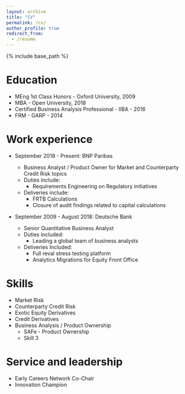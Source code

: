 ```yaml
---
layout: archive
title: "CV"
permalink: /cv/
author_profile: true
redirect_from:
  - /resume
---
```


{% include base_path %}

Education
======
* MEng 1st Class Honors - Oxford University, 2009
* MBA - Open University, 2018
* Certified Business Analysis Professional - IIBA - 2016
* FRM - GARP - 2014

Work experience
======
* September 2018 - Present: BNP Paribas
  * Business Analyst / Product Owner for Market and Counterparty Credit Risk topics
  * Duties include:
    - Requirements Engineering on Regulatory initiatives
  * Deliveries include:
    - FRTB Calculations
    - Closure of audit findings related to capital calculations

* September 2009 - August 2018: Deutsche Bank
    * Senior Quantitative Business Analyst
    * Duties included:
      - Leading a global team of business analysts
    * Deliveries Included:
      - Full reval stress testing platform
      - Analytics Migrations for Equity Front Office


Skills
======
* Market Risk
* Counterparty Credit Risk
* Exotic Equity Derivatives
* Credit Derivatives
* Business Analysis / Product Ownership
    * SAFe - Product Ownership
    * Skill 3


Service and leadership
======
* Early Careers Network Co-Chair
* Innovation Champion
